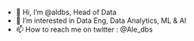 - 👋 Hi, I’m @aldbs, Head of Data
- 👀 I’m interested in Data Eng, Data Analytics, ML & AI
- 📫 How to reach me on twitter : @Ale_dbs

<!---
aldbs/aldbs is a ✨ special ✨ repository because its `README.md` (this file) appears on your GitHub profile.
You can click the Preview link to take a look at your changes.
--->
